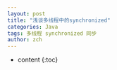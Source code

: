 ```yaml
---
layout: post
title: "浅谈多线程中的synchronized"
categories: Java
tags: 多线程 synchronized 同步
author: zch
---
```


* content
{:toc}






